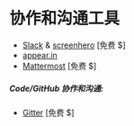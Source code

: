 # 协作和沟通工具

* [Slack](https://slack.com/) & [screenhero](https://screenhero.com/) [免费 $]
* [appear.in](https://appear.in/)
* [Mattermost](https://mattermost.org/) [免费 $]

##### Code/GitHub 协作和沟通:

* [Gitter](https://gitter.im) [免费 $]


































 






